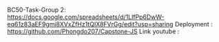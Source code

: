 BC50-Task-Group 2:
https://docs.google.com/spreadsheets/d/1LlfPp6DwW-eq61z83aEF9gmi8XVxZfHz1tQIX8FVrGg/edit?usp=sharing
Deployment : 
https://github.com/Phongdo207/Capstone-JS
Link youtube :

